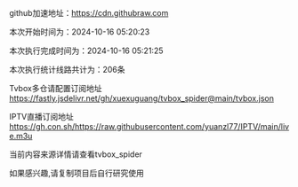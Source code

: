
    
github加速地址：https://cdn.githubraw.com
    
本次开始时间为：2024-10-16 05:20:23

本次执行完成时间为：2024-10-16 05:21:25

本次执行统计线路共计为：206条

Tvbox多仓请配置订阅地址 https://fastly.jsdelivr.net/gh/xuexuguang/tvbox_spider@main/tvbox.json

IPTV直播订阅地址 https://gh.con.sh/https://raw.githubusercontent.com/yuanzl77/IPTV/main/live.m3u

当前内容来源详情请查看tvbox_spider

如果感兴趣,请复制项目后自行研究使用
